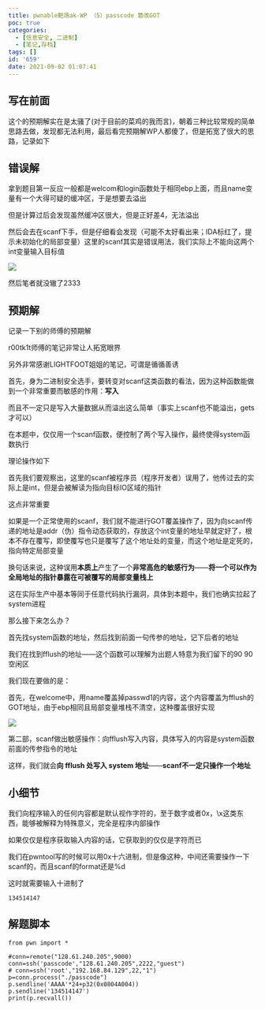 ```yaml
---
title: pwnable靶场ak-WP （5）passcode 篡改GOT
poc: true
categories:
  - [信息安全, 二进制]
  - [笔记,存档]
tags: []
id: '659'
date: 2021-09-02 01:07:41
---
```


## 写在前面

这个的预期解实在是太骚了(对于目前的菜鸡的我而言)，朝着三种比较常规的简单思路去做，发现都无法利用，最后看完预期解WP人都傻了，但是拓宽了很大的思路，记录如下

## 错误解

拿到题目第一反应一般都是welcom和login函数处于相同ebp上面，而且name变量有一个大得可疑的缓冲区，于是想要去溢出

但是计算过后会发现虽然缓冲区很大，但是正好差4，无法溢出

然后会去在scanf下手，但是仔细看会发现（可能不太好看出来；IDA标红了，提示未初始化的局部变量）这里的scanf其实是错误用法，我们实际上不能向这两个int变量输入目标值

![](https://raw.githubusercontent.com/Valkierja/ALLPIC/main/img/202303181049489.png)

然后笔者就没辙了2333

## 预期解

记录一下别的师傅的预期解

r00tk1t师傅的笔记非常让人拓宽眼界

另外非常感谢LIGHTFOOT姐姐的笔记，可谓是循循善诱

首先，身为二进制安全选手，要转变对scanf这类函数的看法，因为这种函数能做到一个非常重要而敏感的作用：**写入**

而且不一定只是写入大量数据从而溢出这么简单（事实上scanf也不能溢出，gets才可以）

在本题中，仅仅用一个scanf函数，便控制了两个写入操作，最终使得system函数执行

理论操作如下

首先我们要观察出，这里的scanf被程序员（程序开发者）误用了，他传过去的实际上是int，但是会被解读为指向目标IO区域的指针

这点非常重要

如果是一个正常使用的scanf，我们就不能进行GOT覆盖操作了，因为向scanf传递的地址是addr（伪）指令动态获取的，存放这个int变量的地址早就定好了，根本不存在覆写，即使覆写也只是覆写了这个地址处的变量，而这个地址是定死的，指向特定局部变量

换句话来说，这种误用**本质上**产生了一个**非常高危的敏感行为**——**将一个可以作为全局地址的指针暴露在可被覆写的局部变量栈上**

这在实际生产中基本等同于任意代码执行漏洞，具体到本题中，我们也确实拉起了system进程

那么接下来怎么办？

首先找system函数的地址，然后找到前面一句传参的地址，记下后者的地址

我们在找到fflush的地址——这个函数可以理解为出题人特意为我们留下的90 90空闲区

我们现在要做的是：

首先，在welcome中，用name覆盖掉passwd1的内容，这个内容覆盖为fflush的GOT地址，由于ebp相同且局部变量堆栈不清空，这种覆盖很好实现

![](https://raw.githubusercontent.com/Valkierja/ALLPIC/main/img/202303181049231.png)

第二部，scanf做出敏感操作：向fflush写入内容，具体写入的内容是system函数前面的传参指令的地址

这样，我们就会**向 fflush 处写入 system 地址**——**scanf不一定只操作一个地址**

## 小细节

我们向程序输入的任何内容都是默认视作字符的，至于数字或者0x，\\x这类东西，能够被解释为特殊意义，完全是程序内部操作

如果仅仅是程序获取输入内容的话，它获取到的仅仅是字符而已

我们在pwntool写的时候可以用0x十六进制，但是像这种，中间还需要操作一下scanf的，而且scanf的format还是%d

这时就需要输入十进制了

```
134514147
```

## 解题脚本

```
from pwn import *

#conn=remote("128.61.240.205",9000)
conn=ssh('passcode',"128.61.240.205",2222,"guest")
# conn=ssh('root',"192.168.84.129",22,"1")
p=conn.process("./passcode")
p.sendline('AAAA'*24+p32(0x0804A004))
p.sendline('134514147')
print(p.recvall())

```